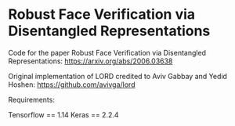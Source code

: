 # Robust Face Verification via Disentangled Representations

Code for the paper Robust Face Verification via Disentangled Representations: https://arxiv.org/abs/2006.03638

Original implementation of LORD credited to Aviv Gabbay and Yedid Hoshen: https://github.com/avivga/lord

Requirements:

Tensorflow == 1.14
Keras      == 2.2.4
